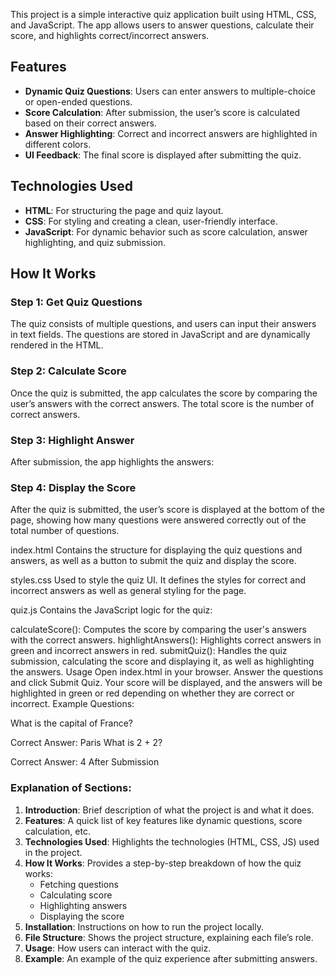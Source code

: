 This project is a simple interactive quiz application built using HTML, CSS, and JavaScript. The app allows users to answer questions, calculate their score, and highlights correct/incorrect answers.

## Features
- **Dynamic Quiz Questions**: Users can enter answers to multiple-choice or open-ended questions.
- **Score Calculation**: After submission, the user’s score is calculated based on their correct answers.
- **Answer Highlighting**: Correct and incorrect answers are highlighted in different colors.
- **UI Feedback**: The final score is displayed after submitting the quiz.

## Technologies Used
- **HTML**: For structuring the page and quiz layout.
- **CSS**: For styling and creating a clean, user-friendly interface.
- **JavaScript**: For dynamic behavior such as score calculation, answer highlighting, and quiz submission.

## How It Works

### Step 1: Get Quiz Questions
The quiz consists of multiple questions, and users can input their answers in text fields. The questions are stored in JavaScript and are dynamically rendered in the HTML.

### Step 2: Calculate Score
Once the quiz is submitted, the app calculates the score by comparing the user’s answers with the correct answers. The total score is the number of correct answers.

### Step 3: Highlight  Answer
After submission, the app highlights the answers:
### Step 4: Display the Score
After the quiz is submitted, the user’s score is displayed at the bottom of the page, showing how many questions were answered correctly out of the total number of questions.

index.html
Contains the structure for displaying the quiz questions and answers, as well as a button to submit the quiz and display the score.

styles.css
Used to style the quiz UI. It defines the styles for correct and incorrect answers as well as general styling for the page.

quiz.js
Contains the JavaScript logic for the quiz:

calculateScore(): Computes the score by comparing the user's answers with the correct answers.
highlightAnswers(): Highlights correct answers in green and incorrect answers in red.
submitQuiz(): Handles the quiz submission, calculating the score and displaying it, as well as highlighting the answers.
Usage
Open index.html in your browser.
Answer the questions and click Submit Quiz.
Your score will be displayed, and the answers will be highlighted in green or red depending on whether they are correct or incorrect.
Example
Questions:

What is the capital of France?

Correct Answer: Paris
What is 2 + 2?

Correct Answer: 4
After Submission

### Explanation of Sections:

1. **Introduction**: Brief description of what the project is and what it does.
2. **Features**: A quick list of key features like dynamic questions, score calculation, etc.
3. **Technologies Used**: Highlights the technologies (HTML, CSS, JS) used in the project.
4. **How It Works**: Provides a step-by-step breakdown of how the quiz works:
   - Fetching questions
   - Calculating score
   - Highlighting answers
   - Displaying the score
5. **Installation**: Instructions on how to run the project locally.
6. **File Structure**: Shows the project structure, explaining each file’s role.
7. **Usage**: How users can interact with the quiz.
8. **Example**: An example of the quiz experience after submitting answers.





